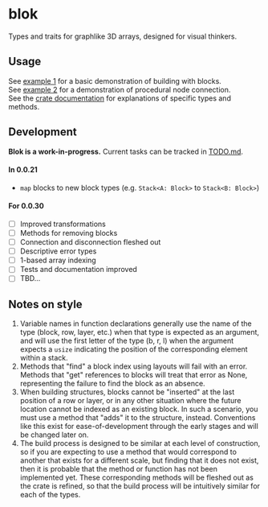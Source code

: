 
# blok
Types and traits for graphlike 3D arrays, designed for visual thinkers.

## Usage
See [example 1](/examples/1.rs) for a basic demonstration of building with blocks. <br>
See [example 2](/examples/2.rs) for a demonstration of procedural node connection. <br>
See the [crate documentation](https://docs.rs/blok/latest/blok/) for explanations of specific types and methods.

## Development
**Blok is a work-in-progress.** Current tasks can be tracked in [TODO.md](/TODO.md). <br>
#### In 0.0.21
- `map` blocks to new block types (e.g. `Stack<A: Block>` to `Stack<B: Block>`)
#### For 0.0.30
- [ ] Improved transformations
- [ ] Methods for removing blocks 
- [ ] Connection and disconnection fleshed out
- [ ] Descriptive error types
- [ ] 1-based array indexing
- [ ] Tests and documentation improved
- [ ] TBD...

## Notes on style
1. Variable names in function declarations generally use the name of the type
(block, row, layer, etc.) when that type is expected as an argument, 
and will use the first letter of the type (b, r, l) 
when the argument expects a `usize` indicating the position 
of the corresponding element within a stack.
2. Methods that "find" a block index using layouts will fail with an error.
Methods that "get" references to blocks will treat that error as None,
representing the failure to find the block as an absence.
3. When building structures, blocks cannot be "inserted" at the last position of a row or layer,
or in any other situation where the future location cannot be indexed as an existing block.
In such a scenario, you must use a method that "adds" it to the structure, instead.
Conventions like this exist for ease-of-development through the early stages
and will be changed later on.
4. The build process is designed to be similar at each level of construction,
so if you are expecting to use a method that would correspond to another 
that exists for a different scale, but finding that it does not exist,
then it is probable that the method or function has not been implemented yet.
These corresponding methods will be fleshed out as the crate is refined, 
so that the build process will be intuitively similar for each of the types.

